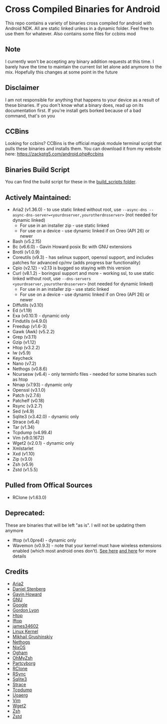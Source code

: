 # Cross Compiled Binaries for Android
This repo contains a variety of binaries cross compiled for android with Android NDK. All are static linked unless in a dynamic folder. Feel free to use them for whatever. Also contains some files for ccbins mod

## Note
I currently won't be accepting any binary addition requests at this time. I barely have the time to maintain the current list let alone add anymore to the mix. Hopefully this changes at some point in the future

## Disclaimer
I am not responsible for anything that happens to your device as a result of these binaries. If you don't know what a binary does, read up on its documentation first. If you're install gets borked because of a bad command, that's on you

## CCBins
Looking for ccbins? CCBins is the official magisk module terminal script that pulls these binaries and installs them. You can download it from my website here: https://zackptg5.com/android.php#ccbins

## Binaries Build Script
You can find the build script for these in the [build_scripts folder](build_script).

## Actively Maintained:
* Aria2 (v1.36.0) - to use static linked without root, use `--async-dns --async-dns-server=<yourdnserver,yourotherdnsserver>` (not needed for dynamic linked)
  * For use in an installer zip - use static linked
  * For use on a device - use dynamic linked if on Oreo (API 26) or newer
* Bash (v5.2.15)
* Bc (v6.6.0) - Gavin Howard posix Bc with GNU extensions
* Brotli (v1.0.9)
* Coreutils (v9.3) - has selinux support, openssl support, and includes patches for advanced cp/mv (adds progress bar functionality)
* Cpio (v2.12) - v2.13 is bugged so staying with this version
* Curl (v8.1.2) - boringssl support and more - working ssl, to use static linked without root, use `--dns-servers <yourdnserver,yourotherdnsserver>` (not needed for dynamic linked)
  * For use in an installer zip - use static linked
  * For use on a device - use dynamic linked if on Oreo (API 26) or newer
* Diffutils (v3.10)
* Ed (v1.19)
* Exa (v0.10.1) - dynamic only
* Findutils (v4.9.0)
* Freedup (v1.6-3)
* Gawk (Awk) (v5.2.2)
* Grep (v3.11)
* Gzip (v1.12)
* Htop (v3.2.2)
* Iw (v5.9)
* Keycheck
* Nano (v7.2)
* Nethogs (v0.8.6)
* Ncursesw (v6.4) - only terminfo files - needed for some binaries such as htop
* Nmap (v7.93) - dynamic only
* Openssl (v3.1.0)
* Patch (v2.7.6)
* Patchelf (v0.18)
* Rsync (v3.2.7)
* Sed (v4.9)
* Sqlite3 (v3.42.0) - dynamic only
* Strace (v6.4)
* Tar (v1.34)
* Tcpdump (v4.99.4)
* Vim (v9.0.1672)
* Wget2 (v2.0.1) - dynamic only
* Xmlstarlet
* Xxd (v1.10)
* Zip (v3.0)
* Zsh (v5.9)
* Zstd (v1.5.5)

## Pulled from Offical Sources
* RClone (v1.63.0)

## Deprecated:
These are binaries that will be left "as is". I will not be updating them anymore
* Iftop (v1.0pre4) - dynamic only
* Wavemon (v0.9.3) - note that your kernel must have wireless extensions enabled (which most android ones don't). [See here](https://github.com/uoaerg/wavemon#dependencies) [and here](https://github.com/uoaerg/wavemon/blob/master/wavemon.1#L129) for more details

## Credits
* [Aria2](https://github.com/aria2/aria2)
* [Daniel Stenberg](https://curl.haxx.se)
* [Gavin Howard](https://github.com/gavinhoward/bc)
* [GNU](https://www.gnu.org/software)
* [Google](https://github.com/google/brotli)
* [Gordon Lyon](https://nmap.org)
* [Htop](https://github.com/hishamhm/htop)
* [Iftop](https://ex-parrot.com/psdw/iftop)
* [james34602](https://github.com/james34602)
* [Linux Kernel](https://www.kernel.org)
* [Mikhail Grushinskiy](http://xmlstar.sourceforge.net)
* [Nethogs](https://github.com/raboof/nethogs)
* [NixOS](https://nixos.org/patchelf.html)
* [Ogham](https://github.com/ogham/exa)
* [OhMyZsh](https://ohmyz.sh)
* [Partcyborg](https://github.com/Magisk-Modules-Repo/zsh_arm64)
* [RClone](https://rclone.org)
* [RSync](https://rsync.samba.org)
* [Sqlite3](https://sqlite.org/index.html)
* [Strace](https://github.com/strace/strace)
* [Tcpdump](https://www.tcpdump.org)
* [Uoaerg](https://github.com/uoaerg/wavemon)
* [Vim](https://github.com/vim/vim)
* [Wget2](https://gitlab.com/gnuwget/wget2)
* [Zsh](https://www.zsh.org)
* [Zstd](https://github.com/facebook/zstd)
